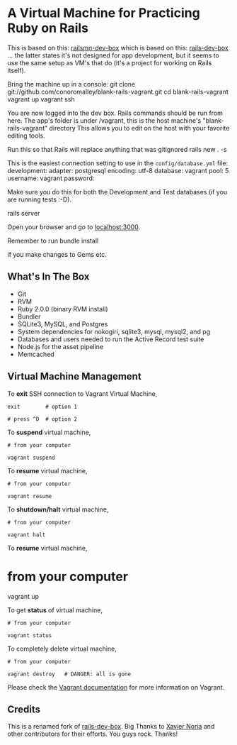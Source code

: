 # A Virtual Machine for Practicing Ruby on Rails

This is based on this:
[railsmn-dev-box](https://github.com/railsmn/railsmn-dev-box)
which is based on this:
[rails-dev-box](https://github.com/rails/rails-dev-box)
... the latter states it's not designed for app development, but it seems to use the same setup as VM's that do (it's a project for working on Rails itself).


Bring the machine up in a console:
	git clone git://github.com/conoromalley/blank-rails-vagrant.git
	cd blank-rails-vagrant
	vagrant up
	vagrant ssh

You are now logged into the dev box.
Rails commands should be run from here.
The app's folder is under /vagrant, this is the host machine's "blank-rails-vagrant" directory
This allows you to edit on the host with your favorite editing tools. 

Run this so that Rails will replace anything that was gitignored
    rails new . -s


This is the easiest connection setting to use in the  ````config/database.yml```` file:
	development:
		adapter: postgresql
		encoding: utf-8
		database: vagrant
		pool: 5
		username: vagrant
		password:

Make sure you do this for both the Development and Test databases (if you are running tests :-D).  

rails server

Open your browser and go to [localhost:3000](http://localhost:3000).  

Remember to run
	bundle install
	
if you make changes to Gems etc.


## What's In The Box

* Git
* RVM
* Ruby 2.0.0 (binary RVM install)
* Bundler
* SQLite3, MySQL, and Postgres
* System dependencies for nokogiri, sqlite3, mysql, mysql2, and pg
* Databases and users needed to run the Active Record test suite
* Node.js for the asset pipeline
* Memcached



## Virtual Machine Management

To __exit__ SSH connection to Vagrant Virtual Machine, 

    exit        # option 1

    # press ^D  # option 2


To __suspend__ virtual machine,  
    
    # from your computer

    vagrant suspend


To __resume__ virtual machine,  
    
    # from your computer

    vagrant resume


To __shutdown/halt__ virtual machine,  
    
    # from your computer 

    vagrant halt


To __resume__ virtual machine,  

   # from your computer  

   vagrant up


To get __status__ of virtual machine,  

    # from your computer

    vagrant status


To completely delete virtual machine,  

    # from your computer

    vagrant destroy   # DANGER: all is gone


Please check the [Vagrant documentation](http://vagrantup.com/v1/docs/index.html) for more information on Vagrant.


## Credits 

This is a renamed fork of [rails-dev-box](https://github.com/rails/rails-dev-box). Big Thanks to [Xavier Noria](https://github.com/fxn) and other contributors for their efforts. You guys rock. Thanks!
